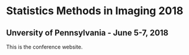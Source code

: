 # Statistics Methods in Imaging 2018
## Unversity of Pennsylvania - June 5-7, 2018


This is the conference website.